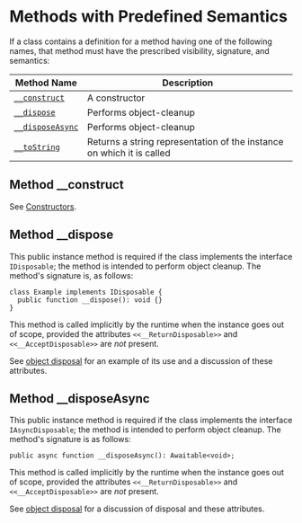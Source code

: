 # Methods with Predefined Semantics

If a class contains a definition for a method having one of the following names, that method must have the prescribed visibility,
signature, and semantics:

Method Name     | Description
------------|-------------
[`__construct`](/docs/hack/classes/constructors) | A constructor
[`__dispose`](#method-__dispose) | Performs object-cleanup
[`__disposeAsync`](#method-__disposeasync) | Performs object-cleanup
[`__toString`](#method-__tostring) | Returns a string representation of the instance on which it is called

## Method __construct

See [Constructors](/docs/hack/classes/constructors).

## Method __dispose

This public instance method is required if the class implements the interface `IDisposable`; the method is intended to perform object
cleanup. The method's signature is, as follows:

```hack
class Example implements IDisposable {
  public function __dispose(): void {}
}
```

This method is called implicitly by the runtime when the instance goes out of scope, provided the attributes `<<__ReturnDisposable>>`
and `<<__AcceptDisposable>>` are *not* present.

See [object disposal](/docs/hack/classes/object-disposal) for an example of its use and a discussion of these attributes.

## Method __disposeAsync

This public instance method is required if the class implements the interface `IAsyncDisposable`; the method is intended to perform
object cleanup. The method's signature is as follows:

```hack no-extract
public async function __disposeAsync(): Awaitable<void>;
```

This method is called implicitly by the runtime when the instance goes out of scope, provided the attributes `<<__ReturnDisposable>>`
and `<<__AcceptDisposable>>` are *not* present.

See [object disposal](/docs/hack/classes/object-disposal) for a discussion of disposal and these attributes.
